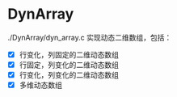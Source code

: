 DynArray
============

./DynArray/dyn_array.c
实现动态二维数组，包括：
- [X] 行变化，列固定的二维动态数组
- [X] 行固定，列变化的二维动态数组
- [X] 行变化，列变化的二维动态数组
- [X] 多维动态数组
